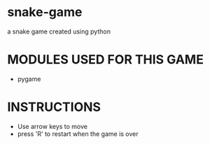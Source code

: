 # snake-game
a snake game created using python

# MODULES USED FOR THIS GAME

- pygame

# INSTRUCTIONS

- Use arrow keys to move
- press 'R' to restart when the game is over

